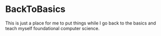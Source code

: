 # BackToBasics
This is just a place for me to put things while I go back to the basics and teach myself foundational computer science.

